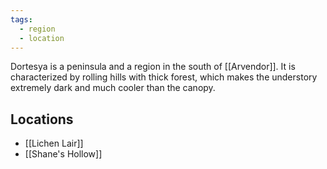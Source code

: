 ```yaml
---
tags:
  - region
  - location
---
```

Dortesya is a peninsula and a region in the south of [[Arvendor]]. It is characterized by rolling hills with thick forest, which makes the understory extremely dark and much cooler than the canopy.
## Locations
- [[Lichen Lair]]
- [[Shane's Hollow]]